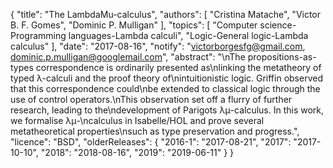 {
    "title": "The LambdaMu-calculus",
    "authors": [
        "Cristina Matache",
        "Victor B. F. Gomes",
        "Dominic P. Mulligan"
    ],
    "topics": [
        "Computer science-Programming languages-Lambda calculi",
        "Logic-General logic-Lambda calculus"
    ],
    "date": "2017-08-16",
    "notify": "victorborgesfg@gmail.com, dominic.p.mulligan@googlemail.com",
    "abstract": "\nThe propositions-as-types correspondence is ordinarily presented as\nlinking the metatheory of typed λ-calculi and the proof theory of\nintuitionistic logic. Griffin observed that this correspondence could\nbe extended to classical logic through the use of control operators.\nThis observation set off a flurry of further research, leading to the\ndevelopment of Parigots λμ-calculus. In this work, we formalise λμ-\ncalculus in Isabelle/HOL and prove several metatheoretical properties\nsuch as type preservation and progress.",
    "licence": "BSD",
    "olderReleases": {
        "2016-1": "2017-08-21",
        "2017": "2017-10-10",
        "2018": "2018-08-16",
        "2019": "2019-06-11"
    }
}